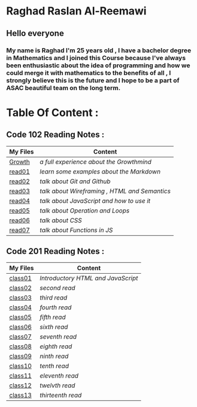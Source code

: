 # **Raghad Raslan Al-Reemawi**

## **Hello everyone**
### **My name is Raghad I'm 25 years old , I have a bachelor degree in Mathematics and I joined this Course because I've always been enthusiastic about the idea of programming and how we could merge it with mathematics to the benefits of all , I strongly believe this is the future and I hope to be a part of ASAC beautiful team on the long term**.

# **Table Of Content** :

## **Code 102 Reading Notes :**


| **My Files**      | **Content** |
| -----------       | ----------- |
| [Growth](https://raghad497.github.io/reading-notes/102/Growth)      | *a full experience about the Growthmind*       |
| [read01](https://raghad497.github.io/reading-notes/102/read01)   | *learn some examples about the Markdown*        |
| [read02](https://raghad497.github.io/reading-notes/102/read02)      | *talk about Git and Github* |
| [read03](https://raghad497.github.io/reading-notes/102/read03)      | *talk about Wireframing , HTML and Semantics* |
| [read04](https://raghad497.github.io/reading-notes/102/read04)      | *talk about JavaScript and how to use it* |
| [read05](https://raghad497.github.io/reading-notes/102/read05)      | *talk about Operation and Loops* |
| [read06](https://raghad497.github.io/reading-notes/102/read06)      | *talk about CSS* |
| [read07](https://raghad497.github.io/reading-notes/102/read07)      | *talk about Functions in JS* |




## **Code 201 Reading Notes :**


| **My Files**      | **Content** |
| -----------       | ----------- |
| [class01](https://raghad497.github.io/reading-notes/201/class-01)      | *Introductory HTML and JavaScript*       |
| [class02](https://raghad497.github.io/reading-notes/201/class-02)   | *second read*        |
| [class03](https://raghad497.github.io/reading-notes/201/class-03)      | *third read* |
| [class04](https://raghad497.github.io/reading-notes/201/class-04)      | *fourth read* |
| [class05](https://raghad497.github.io/reading-notes/201/class-05)      | *fifth read* |
| [class06](https://raghad497.github.io/reading-notes/201/class-06)      | *sixth read* |
| [class07](https://raghad497.github.io/reading-notes/201/class-07)      | *seventh read* |
| [class08](https://raghad497.github.io/reading-notes/201/class-08)      | *eighth read* |
| [class09](https://raghad497.github.io/reading-notes/201/class-09)      | *ninth read* |
| [class10](https://raghad497.github.io/reading-notes/201/class-10)      | *tenth read* |
| [class11](https://raghad497.github.io/reading-notes/201/class-11)      | *eleventh read* |
| [class12](https://raghad497.github.io/reading-notes/201/class-12)      | *twelvth read* |
| [class13](https://raghad497.github.io/reading-notes/201/class-13)      | *thirteenth read* |
